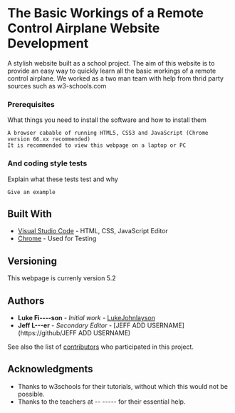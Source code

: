 # The Basic Workings of a Remote Control Airplane Website Development

A stylish website built as a school project. The aim of this website is to provide an easy way to quickly learn all the basic workings of a remote control airplane. We worked as a two man team with help from thrid party sources such as w3-schools.com

### Prerequisites

What things you need to install the software and how to install them

```
A browser cabable of running HTML5, CSS3 and JavaScript (Chrome version 66.xx recommended)
It is recommended to view this webpage on a laptop or PC
```

### And coding style tests

Explain what these tests test and why

```
Give an example
```

## Built With

* [Visual Studio Code](https://code.visualstudio.com/) - HTML, CSS, JavaScript Editor
* [Chrome](https://www.google.com/chrome/) - Used for Testing

## Versioning

This webpage is currenly version 5.2

## Authors

* **Luke Fi----son** - *Initial work* - [LukeJohnlayson](https://github.com/lukejohnlayson)
* **Jeff L---er** - *Secondary Editor* - [JEFF ADD USERNAME](https://github/JEFF ADD USERNAME)

See also the list of [contributors](https://github.com/lukejohnlayson/theBasicWorkingsRCPlanes/contributors) who participated in this project.

## Acknowledgments

* Thanks to w3schools for their tutorials, without which this would not be possible.
* Thanks to the teachers at -- ----- for their essential help.

